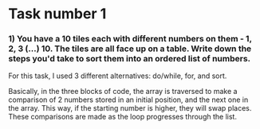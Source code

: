 # Task number 1

### 1) You have a 10 tiles each with different numbers on them ‐ 1, 2, 3 (...) 10. The tiles are all face up on a table. Write down the steps you'd take to sort them into an ordered list of numbers.


For this task, I used 3 different alternatives: do/while, for, and sort.

Basically, in the three blocks of code, the array is traversed to make a comparison of 2 numbers stored in an initial position, and the next one in the array. This way, if the starting number is higher, they will swap places. These comparisons are made as the loop progresses through the list.

